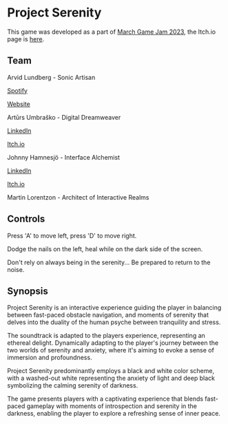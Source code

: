 # Project Serenity

This game was developed as a part of [March Game Jam 2023](https://itch.io/jam/march-game-jam-23), the Itch.io page is [here](https://digitalmartin.itch.io/project-serenity).

## Team
Arvid Lundberg - Sonic Artisan

[Spotify](https://open.spotify.com/artist/24h2o0HACWwgsS2Fbgqz50?si=9978c80eb5784e00)

[Website](arvidlundberg.se)

Artūrs Umbraško - Digital Dreamweaver

[LinkedIn](https://www.linkedin.com/in/arturs-umbrasko/)

[Itch.io](https://itch.io/profile/nightanimal333)

Johnny Hamnesjö - Interface Alchemist

[LinkedIn](https://www.linkedin.com/in/johnhamnesjo/)

[Itch.io](https://jun182.itch.io/)

Martin Lorentzon - Architect of Interactive Realms


## Controls
Press 'A' to move left, press 'D' to move right.

Dodge the nails on the left, heal while on the dark side of the screen.

Don't rely on always being in the serenity... Be prepared to return to the noise.

## Synopsis

Project Serenity is an interactive experience guiding the player in balancing between fast-paced obstacle navigation, and moments of serenity that delves into the duality of the human psyche between tranquility and stress.

The soundtrack is adapted to the players experience, representing an ethereal delight. Dynamically adapting to the player's journey between the two worlds of serenity and anxiety, where it's aiming to evoke a sense of immersion and profoundness.

Project Serenity predominantly employs a black and white color scheme, with a washed-out white representing the anxiety of light and deep black symbolizing the calming serenity of darkness.

The game presents players with a captivating experience that blends fast-paced gameplay with moments of introspection and serenity in the darkness, enabling the player to explore a refreshing sense of inner peace.
